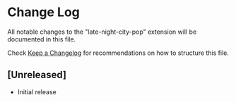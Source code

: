 # Change Log

All notable changes to the "late-night-city-pop" extension will be documented in this file.

Check [Keep a Changelog](http://keepachangelog.com/) for recommendations on how to structure this file.

## [Unreleased]

- Initial release
